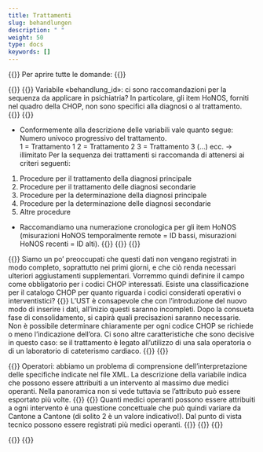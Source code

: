 ```yaml
---
title: Trattamenti
slug: behandlungen
description: " "
weight: 50
type: docs
keywords: []
---
```


{{<faqBlock>}}
Per aprire tutte le domande: {{<collapsibleGroupCommand groupId="behandlungen">}}

{{<numberedList>}}
{{<listItem>}}
Variabile «behandlung_id»: ci sono raccomandazioni per la sequenza da applicare in psichiatria? In particolare, gli item HoNOS, forniti nel quadro della CHOP, non sono specifici alla diagnosi o al trattamento.
{{<collapsibleBlock groupId="behandlungen">}}
{{<markdown>}}

- Conformemente alla descrizione delle variabili vale quanto segue:        
Numero univoco progressivo del trattamento.         
1 = Trattamento 1
2 = Trattamento 2
3 = Trattamento 3
(…) ecc. -> illimitato
Per la sequenza dei trattamenti si raccomanda di attenersi ai criteri seguenti:

1. Procedure per il trattamento della diagnosi principale
2. Procedure per il trattamento delle diagnosi secondarie
3. Procedure per la determinazione della diagnosi principale
4. Procedure per la determinazione delle diagnosi secondarie
5. Altre procedure

- Raccomandiamo una numerazione cronologica per gli item HoNOS (misurazioni HoNOS temporalmente remote = ID bassi, misurazioni HoNOS recenti = ID alti).
{{</markdown>}}
{{</collapsibleBlock>}}
{{</listItem>}}

{{<listItem>}}
Siamo un po’ preoccupati che questi dati non vengano registrati in modo completo, soprattutto nei primi giorni, e che ciò renda necessari ulteriori aggiustamenti supplementari. Vorremmo quindi definire il campo come obbligatorio per i codici CHOP interessati. Esiste una classificazione per il catalogo CHOP per quanto riguarda i codici considerati operativi o interventistici?
{{<collapsibleBlock groupId="behandlungen">}}
L’UST è consapevole che con l’introduzione del nuovo modo di inserire i dati, all’inizio questi saranno incompleti. Dopo la consueta fase di consolidamento, si capirà quali precisazioni saranno necessarie. Non è possibile determinare chiaramente per ogni codice CHOP se richiede o meno l’indicazione dell’ora. Ci sono altre caratteristiche che sono decisive in questo caso: se il trattamento è legato all’utilizzo di una sala operatoria o di un laboratorio di cateterismo cardiaco.
{{</collapsibleBlock>}}
{{</listItem>}}

{{<listItem>}}
Operatori: abbiamo un problema di comprensione dell’interpretazione delle specifiche indicate nel file XML. La descrizione della variabile indica che possono essere attribuiti a un intervento al massimo due medici operanti. Nella panoramica non si vede tuttavia se l’attributo può essere esportato più volte.
{{<insertImage image="Image1.jpg" class="edge max-w-90">}}
{{<collapsibleBlock groupId="behandlungen">}}
Quanti medici operanti possono essere attribuiti a ogni intervento è una questione concettuale che può quindi variare da Cantone a Cantone (di solito 2 è un valore indicativo!). Dal punto di vista tecnico possono essere registrati più medici operanti.
{{<insertImage image="Image2.png" class="edge max-w-90">}}
{{</collapsibleBlock>}}
{{</listItem>}}

{{</numberedList>}}
{{</faqBlock>}}
